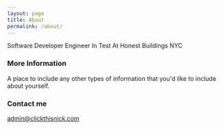 ```yaml
---
layout: page
title: About
permalink: /about/
---
```


Software Developer Engineer In Test At Honest Buildings NYC

### More Information

A place to include any other types of information that you'd like to include about yourself.

### Contact me

[admin@clickthisnick.com](mailto:admin@clickthisnick.com)
